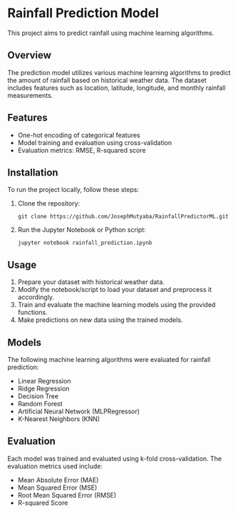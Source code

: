 # Rainfall Prediction Model

This project aims to predict rainfall using machine learning algorithms.

## Overview

The prediction model utilizes various machine learning algorithms to predict the amount of rainfall based on historical weather data. The dataset includes features such as location, latitude, longitude, and monthly rainfall measurements.

## Features

- One-hot encoding of categorical features
- Model training and evaluation using cross-validation
- Evaluation metrics: RMSE, R-squared score

## Installation

To run the project locally, follow these steps:

1. Clone the repository:

    ```
    git clone https://github.com/JosephMutyaba/RainfallPredictorML.git
    ```

2. Run the Jupyter Notebook or Python script:

    ```
    jupyter notebook rainfall_prediction.ipynb
    ```

## Usage

1. Prepare your dataset with historical weather data.
2. Modify the notebook/script to load your dataset and preprocess it accordingly.
3. Train and evaluate the machine learning models using the provided functions.
4. Make predictions on new data using the trained models.

## Models

The following machine learning algorithms were evaluated for rainfall prediction:

- Linear Regression
- Ridge Regression
- Decision Tree
- Random Forest
- Artificial Neural Network (MLPRegressor)
- K-Nearest Neighbors (KNN)

## Evaluation

Each model was trained and evaluated using k-fold cross-validation. The evaluation metrics used include:

- Mean Absolute Error (MAE)
- Mean Squared Error (MSE)
- Root Mean Squared Error (RMSE)
- R-squared Score
